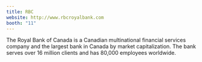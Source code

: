 ```yaml
---
title: RBC
website: http://www.rbcroyalbank.com
booth: "11"
---
```


The Royal Bank of Canada is a Canadian multinational financial services company and the largest bank in Canada by market capitalization. The bank serves over 16 million clients and has 80,000 employees worldwide.
